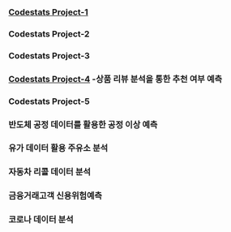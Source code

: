 ### [Codestats Project-1](https://github.com/Raziel-JKM/Mini-Project/tree/main/Codestats%20Project-1)

### Codestats Project-2

### Codestats Project-3

### [Codestats Project-4](https://github.com/Raziel-JKM/Mini-Project/tree/main/Codestats%20Project-4) -상품 리뷰 분석을 통한 추천 여부 예측

### Codestats Project-5

### 반도체 공정 데이터를 활용한 공정 이상 예측

### 유가 데이터 활용 주유소 분석

### 자동차 리콜 데이터 분석

### 금융거래고객 신용위험예측

### 코로나 데이터 분석

